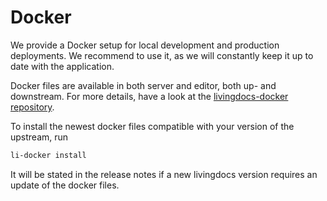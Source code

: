 # Docker

We provide a Docker setup for local development and production deployments.
We recommend to use it, as we will constantly keep it up to date with the application.

Docker files are available in both server and editor, both up- and downstream.
For more details, have a look at the [livingdocs-docker repository](https://github.com/livingdocsIO/docker).

To install the newest docker files compatible with your version of the upstream, run
```sh
li-docker install
```

It will be stated in the release notes if a new livingdocs version requires an update of the docker files.

